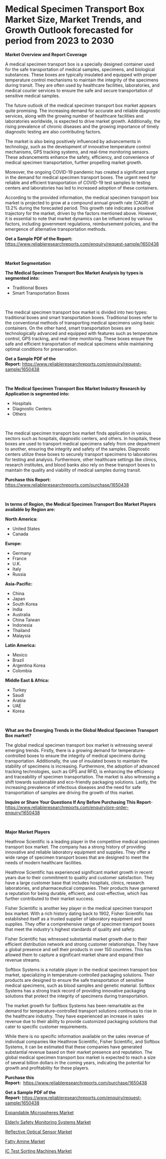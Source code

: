<p><h1>Medical Specimen Transport Box Market Size, Market Trends, and Growth Outlook forecasted for period from 2023 to 2030</h1></p><p><strong>Market Overview and Report Coverage</strong></p>
<p><p>A medical specimen transport box is a specially designed container used for the safe transportation of medical samples, specimens, and biological substances. These boxes are typically insulated and equipped with proper temperature control mechanisms to maintain the integrity of the specimens during transit. They are often used by healthcare facilities, laboratories, and medical courier services to ensure the safe and secure transportation of sensitive medical samples.</p><p>The future outlook of the medical specimen transport box market appears quite promising. The increasing demand for accurate and reliable diagnostic services, along with the growing number of healthcare facilities and laboratories worldwide, is expected to drive market growth. Additionally, the rising prevalence of chronic diseases and the growing importance of timely diagnostic testing are also contributing factors.</p><p>The market is also being positively influenced by advancements in technology, such as the development of innovative temperature control mechanisms, GPS tracking systems, and real-time monitoring sensors. These advancements enhance the safety, efficiency, and convenience of medical specimen transportation, further propelling market growth.</p><p>Moreover, the ongoing COVID-19 pandemic has created a significant surge in the demand for medical specimen transport boxes. The urgent need for reliable and efficient transportation of COVID-19 test samples to testing centers and laboratories has led to increased adoption of these containers.</p><p>According to the provided information, the medical specimen transport box market is projected to grow at a compound annual growth rate (CAGR) of 13.2% during the forecasted period. This growth rate indicates a positive trajectory for the market, driven by the factors mentioned above. However, it is essential to note that market dynamics can be influenced by various factors, including government regulations, reimbursement policies, and the emergence of alternative transportation methods.</p></p>
<p><strong>Get a Sample PDF of the Report:</strong> <a href="https://www.reliableresearchreports.com/enquiry/request-sample/1650438">https://www.reliableresearchreports.com/enquiry/request-sample/1650438</a></p>
<p>&nbsp;</p>
<p><strong>Market Segmentation</strong></p>
<p><strong>The Medical Specimen Transport Box Market Analysis by types is segmented into:</strong></p>
<p><ul><li>Traditional Boxes</li><li>Smart Transportation Boxes</li></ul></p>
<p>&nbsp;</p>
<p><p>The medical specimen transport box market is divided into two types: traditional boxes and smart transportation boxes. Traditional boxes refer to the conventional methods of transporting medical specimens using basic containers. On the other hand, smart transportation boxes are technologically advanced and equipped with features such as temperature control, GPS tracking, and real-time monitoring. These boxes ensure the safe and efficient transportation of medical specimens while maintaining optimal conditions for preservation.</p></p>
<p><strong>Get a Sample PDF of the Report:</strong>&nbsp;<a href="https://www.reliableresearchreports.com/enquiry/request-sample/1650438">https://www.reliableresearchreports.com/enquiry/request-sample/1650438</a></p>
<p>&nbsp;</p>
<p><strong>The Medical Specimen Transport Box Market Industry Research by Application is segmented into:</strong></p>
<p><ul><li>Hospitals</li><li>Diagnostic Centers</li><li>Others</li></ul></p>
<p>&nbsp;</p>
<p><p>The medical specimen transport box market finds application in various sectors such as hospitals, diagnostic centers, and others. In hospitals, these boxes are used to transport medical specimens safely from one department to another, ensuring the integrity and safety of the samples. Diagnostic centers utilize these boxes to securely transport specimens to laboratories for testing and analysis. Furthermore, other healthcare settings like clinics, research institutes, and blood banks also rely on these transport boxes to maintain the quality and viability of medical samples during transit.</p></p>
<p><strong>Purchase this Report:</strong>&nbsp; <a href="https://www.reliableresearchreports.com/purchase/1650438">https://www.reliableresearchreports.com/purchase/1650438</a></p>
<p>&nbsp;</p>
<p><strong>In terms of Region, the Medical Specimen Transport Box Market Players available by Region are:</strong></p>
<p>
    <p> <strong> North America: </strong>
        <ul>
            <li>United States</li>
            <li>Canada</li>
        </ul>
        </p> 
    <p> <strong> Europe: </strong>
        <ul>
            <li>Germany</li>
            <li>France</li>
            <li>U.K.</li>
            <li>Italy</li>
            <li>Russia</li>
        </ul>
        </p> 
    <p> <strong> Asia-Pacific: </strong>
        <ul>
            <li>China</li>
            <li>Japan</li>
            <li>South Korea</li>
            <li>India</li>
            <li>Australia</li>
            <li>China Taiwan</li>
            <li>Indonesia</li>
            <li>Thailand</li>
            <li>Malaysia</li>
        </ul>
        </p> 
    <p> <strong> Latin America: </strong>
        <ul>
            <li>Mexico</li>
            <li>Brazil</li>
            <li>Argentina Korea</li>
            <li>Colombia</li>
        </ul>
        </p> 
    <p> <strong> Middle East & Africa: </strong>
        <ul>
            <li>Turkey</li>
            <li>Saudi</li>
            <li>Arabia</li>
            <li>UAE</li>
            <li>Korea</li>
        </ul>
    </p>
    </p>
<p>&nbsp;</p>
<p><strong>What are the Emerging Trends in the Global Medical Specimen Transport Box market?</strong></p>
<p><p>The global medical specimen transport box market is witnessing several emerging trends. Firstly, there is a growing demand for temperature-controlled boxes to ensure the integrity of medical specimens during transportation. Additionally, the use of insulated boxes to maintain the stability of specimens is increasing. Furthermore, the adoption of advanced tracking technologies, such as GPS and RFID, is enhancing the efficiency and traceability of specimen transportation. The market is also witnessing a shift towards sustainable and eco-friendly packaging solutions. Lastly, the increasing prevalence of infectious diseases and the need for safe transportation of samples are driving the growth of this market.</p></p>
<p><strong>Inquire or Share Your Questions If Any Before Purchasing This Report</strong>- <a href="https://www.reliableresearchreports.com/enquiry/pre-order-enquiry/1650438">https://www.reliableresearchreports.com/enquiry/pre-order-enquiry/1650438</a></p>
<p>&nbsp;</p>
<p><strong>Major Market Players</strong></p>
<p><p>Heathrow Scientific is a leading player in the competitive medical specimen transport box market. The company has a strong history of providing innovative and reliable laboratory equipment and supplies. They offer a wide range of specimen transport boxes that are designed to meet the needs of modern healthcare facilities.</p><p>Heathrow Scientific has experienced significant market growth in recent years due to their commitment to quality and customer satisfaction. They have a large customer base that includes hospitals, clinics, research laboratories, and pharmaceutical companies. Their products have garnered a reputation for being durable, efficient, and cost-effective, which has further contributed to their market success.</p><p>Fisher Scientific is another key player in the medical specimen transport box market. With a rich history dating back to 1902, Fisher Scientific has established itself as a trusted supplier of laboratory equipment and supplies. They offer a comprehensive range of specimen transport boxes that meet the industry's highest standards of quality and safety.</p><p>Fisher Scientific has witnessed substantial market growth due to their efficient distribution network and strong customer relationships. They have a global presence and sell their products in over 150 countries. This has allowed them to capture a significant market share and expand their revenue streams.</p><p>Softbox Systems is a notable player in the medical specimen transport box market, specializing in temperature-controlled packaging solutions. Their products are designed to ensure the safe transportation of sensitive medical specimens, such as blood samples and genetic material. Softbox Systems has a strong track record of providing innovative packaging solutions that protect the integrity of specimens during transportation.</p><p>The market growth for Softbox Systems has been remarkable as the demand for temperature-controlled transport solutions continues to rise in the healthcare industry. They have experienced an increase in sales revenue due to their ability to provide customized packaging solutions that cater to specific customer requirements.</p><p>While there is no specific information available on the sales revenue of individual companies like Heathrow Scientific, Fisher Scientific, and Softbox Systems, it can be estimated that these companies have generated substantial revenue based on their market presence and reputation. The global medical specimen transport box market is expected to reach a size of several billion dollars in the coming years, indicating the potential for growth and profitability for these players.</p></p>
<p><strong>Purchase this Report:</strong>&nbsp;&nbsp;<a href="https://www.reliableresearchreports.com/purchase/1650438">https://www.reliableresearchreports.com/purchase/1650438</a></p>
<p></p>
<p><strong>Get a Sample PDF of the Report:</strong>&nbsp;<a href="https://www.reliableresearchreports.com/enquiry/request-sample/1650438">https://www.reliableresearchreports.com/enquiry/request-sample/1650438</a></p>
<p><p><a href="https://medium.com/@carolynfuller1997/expandable-microspheres-market-size-growth-forecast-2023-2030-85efa38a66a6">Expandable Microspheres Market</a></p><p><a href="https://github.com/FassouRP/Market-Research-Report-List-1/blob/main/elderly-safety-monitoring-systems-market.md">Elderly Safety Monitoring Systems Market</a></p><p><a href="https://www.linkedin.com/pulse/reflective-optical-sensor-market-research-report-provides-x2f7c/">Reflective Optical Sensor Market</a></p><p><a href="https://medium.com/@tiffanytran1905/fatty-amine-market-size-growth-forecast-2023-2030-21f93cbb21fe">Fatty Amine Market</a></p><p><a href="https://github.com/rexevange/Market-Research-Report-List-1/blob/main/ic-test-sorting-machines-market.md">IC Test Sorting Machines Market</a></p></p>